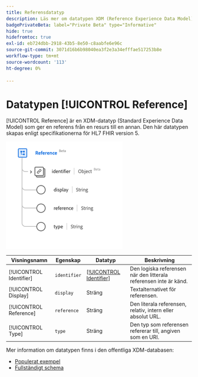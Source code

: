```yaml
---
title: Referensdatatyp
description: Läs mer om datatypen XDM (Reference Experience Data Model).
badgePrivateBeta: label="Private Beta" type="Informative"
hide: true
hidefromtoc: true
exl-id: eb724dbb-2918-43b5-8e50-c8aabfe6e96c
source-git-commit: 3071d16b6b98040ea3f2e3a34efffae517253b8e
workflow-type: tm+mt
source-wordcount: '113'
ht-degree: 0%

---
```


# Datatypen [!UICONTROL Reference]

[!UICONTROL Reference] är en XDM-datatyp (Standard Experience Data Model) som ger en referens från en resurs till en annan. Den här datatypen skapas enligt specifikationerna för HL7 FHIR version 5.

![Referensdatatypstruktur](../../../images/healthcare/data-types/reference.png)

| Visningsnamn | Egenskap | Datatyp | Beskrivning |
| --- | --- | --- | --- |
| [!UICONTROL Identifier] | `identifier` | [[!UICONTROL Identifier]](../data-types/identifier.md) | Den logiska referensen när den litterala referensen inte är känd. |
| [!UICONTROL Display] | `display` | Sträng | Textalternativet för referensen. |
| [!UICONTROL Reference] | `reference` | Sträng | Den literala referensen, relativ, intern eller absolut URL. |
| [!UICONTROL Type] | `type` | Sträng | Den typ som referensen refererar till, angiven som en URI. |

Mer information om datatypen finns i den offentliga XDM-databasen:

* [Populerat exempel](https://github.com/adobe/xdm/blob/master/extensions/industry/healthcare/fhir/datatypes/reference.example.1.json)
* [Fullständigt schema](https://github.com/adobe/xdm/blob/master/extensions/industry/healthcare/fhir/datatypes/reference.schema.json)
